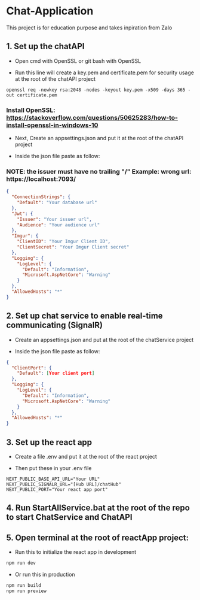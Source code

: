 # Chat-Application

This project is for education purpose and takes inpiration from Zalo

## 1. Set up the chatAPI
- Open cmd with OpenSSL or git bash with OpenSSL

- Run this line will create a key.pem and certificate.pem for security usage at the root of the chatAPI project
```shell
openssl req -newkey rsa:2048 -nodes -keyout key.pem -x509 -days 365 -out certificate.pem
```
### Install OpenSSL: https://stackoverflow.com/questions/50625283/how-to-install-openssl-in-windows-10

- Next, Create an appsettings.json and put it at the root of the chatAPI project

- Inside the json file paste as follow:
### NOTE: the issuer must have no trailing "/" Example: wrong url: https://localhost:7093/
```json
{
  "ConnectionStrings": {
    "Default": "Your database url"
  },
  "Jwt": {
    "Issuer": "Your issuer url",
    "Audience": "Your audience url"
  },
  "Imgur": {
    "ClientID": "Your Imgur Client ID",
    "ClientSecret": "Your Imgur Client secret"
  },
  "Logging": {
    "LogLevel": {
      "Default": "Information",
      "Microsoft.AspNetCore": "Warning"
    }
  },
  "AllowedHosts": "*"
}
```

## 2. Set up chat service to enable real-time communicating (SignalR)
- Create an appsettings.json and put at the root of the chatService project

- Inside the json file paste as follow:

```json
{
  "ClientPort": {
    "Default": [Your client port]
  },
  "Logging": {
    "LogLevel": {
      "Default": "Information",
      "Microsoft.AspNetCore": "Warning"
    }
  },
  "AllowedHosts": "*"
}
```

## 3. Set up the react app

- Create a file .env and put it at the root of the react project

- Then put these in your .env file

```env
NEXT_PUBLIC_BASE_API_URL="Your URL"
NEXT_PUBLIC_SIGNALR_URL="[Hub URL]/chatHub"
NEXT_PUBLIC_PORT="Your react app port"
```
## 4. Run StartAllService.bat at the root of the repo to start ChatService and ChatAPI

## 5. Open terminal at the root of reactApp project:

- Run this to initialize the react app in development
```bat
npm run dev
```
- Or run this in production
```bat
npm run build
npm run preview
```

